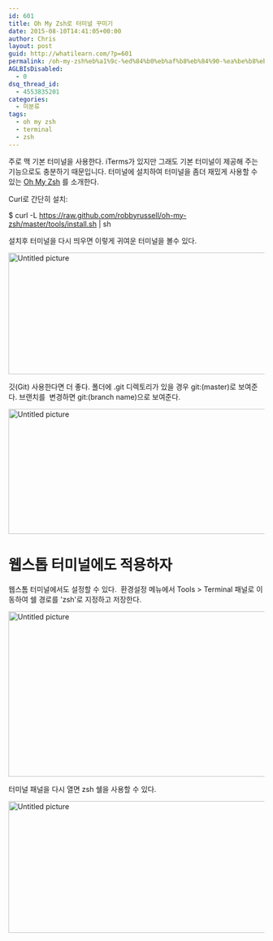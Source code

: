 ```yaml
---
id: 601
title: Oh My Zsh로 터미널 꾸미기
date: 2015-08-10T14:41:05+00:00
author: Chris
layout: post
guid: http://whatilearn.com/?p=601
permalink: /oh-my-zsh%eb%a1%9c-%ed%84%b0%eb%af%b8%eb%84%90-%ea%be%b8%eb%af%b8%ea%b8%b0/
AGLBIsDisabled:
  - 0
dsq_thread_id:
  - 4553835201
categories:
  - 미분류
tags:
  - oh my zsh
  - terminal
  - zsh
---
```

<span lang="ko-KR">주로</span> <span lang="ko-KR">맥</span> <span lang="ko-KR">기본</span> <span lang="ko-KR">터미널을</span> <span lang="ko-KR">사용한다</span><span lang="en-US">. iTerms</span><span lang="ko-KR">가</span> <span lang="ko-KR">있지만</span> <span lang="ko-KR">그래도</span> <span lang="ko-KR">기본</span> <span lang="ko-KR">터미널이</span> <span lang="ko-KR">제공해</span> <span lang="ko-KR">주는</span> <span lang="ko-KR">기능으로도</span> <span lang="ko-KR">충분하기</span> <span lang="ko-KR">때문입니다</span><span lang="en-US">. </span><span lang="ko-KR">터미널에</span> <span lang="ko-KR">설치하여</span> <span lang="ko-KR">터미널을</span> <span lang="ko-KR">좀더</span> <span lang="ko-KR">재밌게</span> <span lang="ko-KR">사용할</span> <span lang="ko-KR">수</span> <span lang="ko-KR">있는</span><span lang="en-US"> <a href="http://ohmyz.sh/">Oh My Zsh</a> </span><span lang="ko-KR">를</span> <span lang="ko-KR">소개한다</span><span lang="en-US">.</span>

<span lang="en-US">Curl</span><span lang="ko-KR">로</span> <span lang="ko-KR">간</span><span lang="ko-KR">단히</span> <span lang="ko-KR">설치</span><span lang="en-US">:</span>

$ curl -L <span lang="ko-KR">https://raw.github.com/robbyrussell/oh-my-zsh/master/tools/install.sh | sh</span>

<span lang="ko-KR">설치후</span> <span lang="ko-KR">터미널을</span> <span lang="ko-KR">다시</span> <span lang="ko-KR">띄우면</span> <span lang="ko-KR">이렇게</span> <span lang="ko-KR">귀여운</span> <span lang="ko-KR">터미널을</span> <span lang="ko-KR">볼수</span> <span lang="ko-KR">있다</span><span lang="en-US">.</span>

<a href="http://whatilearn.com/wp-content/uploads/2015/08/Untitled-picture.png"><img src="http://whatilearn.com/wp-content/uploads/2015/08/Untitled-picture-1024x382.png" alt="Untitled picture" width="640" height="239" /></a>

깃(Git) 사용한다면 더 좋다. 폴더에 .git 디렉토리가 있을 경우 git:(master)로 보여준다. 브랜치를  변경하면 git:(branch name)으로 보여준다.

<a href="http://whatilearn.com/wp-content/uploads/2015/08/Untitled-picture1.png"><img src="http://whatilearn.com/wp-content/uploads/2015/08/Untitled-picture1-1024x394.png" alt="Untitled picture" width="640" height="246" /></a>

# 웹스톱 터미널에도 적용하자

웹스톰 터미널에서도 설정할 수 있다.  환경설정 메뉴에서 Tools &gt; Terminal 패널로 이동하여 쉘 경로를 'zsh'로 지정하고 저장한다.

<a href="http://whatilearn.com/wp-content/uploads/2015/08/Untitled-picture2.png"><img src="http://whatilearn.com/wp-content/uploads/2015/08/Untitled-picture2-1024x520.png" alt="Untitled picture" width="640" height="325" /></a>

<span lang="ko-KR">터미널</span> <span lang="ko-KR">패널을</span> <span lang="ko-KR">다시</span> <span lang="ko-KR">열면</span><span lang="en-US"> zsh </span><span lang="ko-KR">쉘을</span> <span lang="ko-KR">사용할</span> <span lang="ko-KR">수</span> <span lang="ko-KR">있다</span><span lang="en-US">.</span>

<a href="http://whatilearn.com/wp-content/uploads/2015/08/Untitled-picture3.png"><img src="http://whatilearn.com/wp-content/uploads/2015/08/Untitled-picture3-1024x415.png" alt="Untitled picture" width="640" height="259" /></a>

&nbsp;

&nbsp;